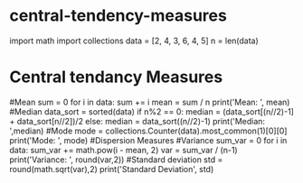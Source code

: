 # central-tendency-measures
import math
import collections
data = [2, 4, 3, 6, 4, 5]
n = len(data)
# Central tendancy Measures
#Mean
sum = 0
for i in data:
sum += i
mean = sum / n
print('Mean: ', mean)
#Median
data_sort = sorted(data)
if n%2 == 0:
median = (data_sort[(n//2)-1] + data_sort[n//2])/2
else:
median = data_sort((n//2)-1)
print('Median: ',median)
#Mode
mode = collections.Counter(data).most_common(1)[0][0]
print('Mode: ', mode)
#Dispersion Measures
#Variance
sum_var = 0
for i in data:
sum_var += math.pow(i - mean, 2)
var = sum_var / (n-1)
print('Variance: ', round(var,2))
#Standard deviation
std = round(math.sqrt(var),2)
print('Standard Deviation', std)
